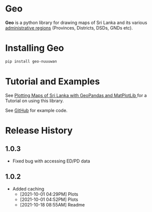 # Geo

**Geo** is a python library for drawing maps of Sri Lanka and its various [administrative regions](https://en.wikipedia.org/wiki/Administrative_divisions_of_Sri_Lanka) (Provinces, Districts, DSDs, GNDs etc).

# Installing Geo

```bash
pip install geo-nuuuwan
```

# Tutorial and Examples

See [Plotting Maps of Sri Lanka with GeoPandas and MatPlotLib
](https://medium.com/on-technology/plotting-maps-of-sri-lanka-with-geopandas-and-matplotlib-377d50e3f0f) for a Tutorial on using this library.

See [GitHub](https://github.com/nuuuwan/geo/tree/main/src/geo/examples) for example code.

# Release History

## 1.0.3

* Fixed bug with accessing ED/PD data

## 1.0.2

* Added caching
  *  [2021-10-01 04:29PM] Plots
  *  [2021-10-01 04:52PM] Plots
  *  [2021-10-18 08:55AM] Readme
